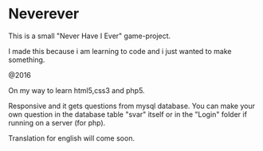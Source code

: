 # Neverever
This is a small "Never Have I Ever" game-project. 

I made this because i am learning to code and i just wanted to make something.

@2016

On my way to learn html5,css3 and php5.


Responsive and it gets questions from mysql database.
You can make your own question in the database table "svar" itself or in the "Login" folder if running on a server (for php).


Translation for english will come soon. 
